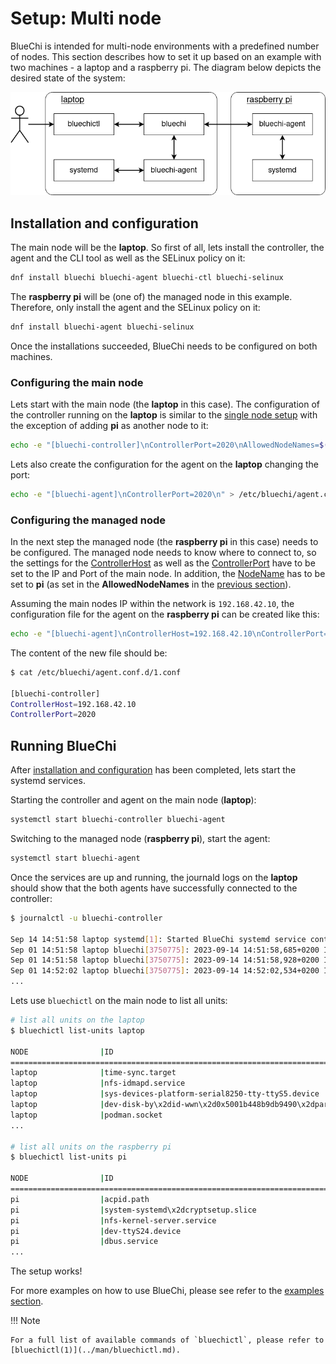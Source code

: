 <!-- markdownlint-disable-file MD010 MD013 MD014 MD024 MD046 -->
# Setup: Multi node

BlueChi is intended for multi-node environments with a predefined number of nodes. This section describes how to set it up based on an example with two machines - a laptop and a raspberry pi. The diagram below depicts the desired state of the system:

![BlueChi multi node setup diagram](../assets/img/bluechi_setup_multi_node.png)

## Installation and configuration

The main node will be the **laptop**. So first of all, lets install the controller, the agent and the CLI tool as well as the SELinux policy on it:

```bash
dnf install bluechi bluechi-agent bluechi-ctl bluechi-selinux 
```

The **raspberry pi** will be (one of) the managed node in this example. Therefore, only install the agent and the SELinux policy on it:

```bash
dnf install bluechi-agent bluechi-selinux 
```

Once the installations succeeded, BlueChi needs to be configured on both machines.

### Configuring the main node

Lets start with the main node (the **laptop** in this case). The configuration of the controller running on the **laptop** is similar to the [single node setup](#installation-and-configuration) with the exception of adding **pi** as another node to it:

```bash
echo -e "[bluechi-controller]\nControllerPort=2020\nAllowedNodeNames=$(hostname),pi\n" > /etc/bluechi/controller.conf.d/1.conf
```

Lets also create the configuration for the agent on the **laptop** changing the port:

```bash
echo -e "[bluechi-agent]\nControllerPort=2020\n" > /etc/bluechi/agent.conf.d/1.conf
```

### Configuring the managed node

In the next step the managed node (the **raspberry pi** in this case) needs to be configured. The managed node needs to know where to connect to, so the settings for the [ControllerHost](../man/bluechi-agent-conf.md#controllerhost-string) as well as the [ControllerPort](../man/bluechi-agent-conf.md#controllerport-uint16_t) have to be set to the IP and Port of the main node. In addition, the [NodeName](../man/bluechi-agent-conf.md#nodename-string) has to be set to **pi** (as set in the **AllowedNodeNames** in the [previous section](#configuring-the-main-node)).

Assuming the main nodes IP within the network is `192.168.42.10`, the configuration file for the agent on the **raspberry pi** can be created like this:

```bash
echo -e "[bluechi-agent]\nControllerHost=192.168.42.10\nControllerPort=2020\n" > /etc/bluechi/agent.conf.d/1.conf
```

The content of the new file should be:

```bash
$ cat /etc/bluechi/agent.conf.d/1.conf

[bluechi-controller]
ControllerHost=192.168.42.10
ControllerPort=2020
```

## Running BlueChi

After [installation and configuration](#installation-and-configuration) has been completed, lets start the systemd services.

Starting the controller and agent on the main node (**laptop**):

```bash
systemctl start bluechi-controller bluechi-agent
```

Switching to the managed node (**raspberry pi**), start the agent:

```bash
systemctl start bluechi-agent
```

Once the services are up and running, the journald logs on the **laptop** should show that the both agents have successfully connected to the controller:

```bash
$ journalctl -u bluechi-controller

Sep 14 14:51:58 laptop systemd[1]: Started BlueChi systemd service controller manager daemon.
Sep 01 14:51:58 laptop bluechi[3750775]: 2023-09-14 14:51:58,685+0200 INFO        ../src/manager/manager.c:924 manager_start        msg="Starting bluechi 0.5.0"
Sep 01 14:51:58 laptop bluechi[3750775]: 2023-09-14 14:51:58,928+0200 INFO        ../src/manager/node.c:870 node_method_register    msg="Registered managed node from fd 8 as 'laptop'"
Sep 01 14:52:02 laptop bluechi[3750775]: 2023-09-14 14:52:02,534+0200 INFO        ../src/manager/node.c:870 node_method_register    msg="Registered managed node from fd 9 as 'pi'"
...
```

Lets use `bluechictl` on the main node to list all units:

```bash
# list all units on the laptop
$ bluechictl list-units laptop

NODE            	|ID                                                     	|   ACTIVE|  	SUB
====================================================================================================
laptop          	|time-sync.target                                       	| inactive| 	dead
laptop          	|nfs-idmapd.service                                     	| inactive| 	dead
laptop          	|sys-devices-platform-serial8250-tty-ttyS5.device       	|   active|  plugged
laptop          	|dev-disk-by\x2did-wwn\x2d0x5001b448b9db9490\x2dpart3.device|   active|  plugged
laptop          	|podman.socket                                          	|   active|listening
...

# list all units on the raspberry pi
$ bluechictl list-units pi

NODE            	|ID                                                     	|   ACTIVE|  	SUB
====================================================================================================
pi                  |acpid.path                                                 |   active|  running
pi                  |system-systemd\x2dcryptsetup.slice                         |   active|   active
pi                  |nfs-kernel-server.service                                  | inactive|     dead
pi                  |dev-ttyS24.device                                          |   active|  plugged
pi                  |dbus.service                                               |   active|  running
...
```

The setup works!

For more examples on how to use BlueChi, please see refer to the [examples section](./examples_bluechictl.md).

!!! Note

    For a full list of available commands of `bluechictl`, please refer to [bluechictl(1)](../man/bluechictl.md).
